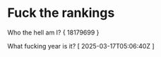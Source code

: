 # Fuck the rankings

Who the hell am I?
{ 18179699 }

What fucking year is it?
[ 2025-03-17T05:06:40Z ]
